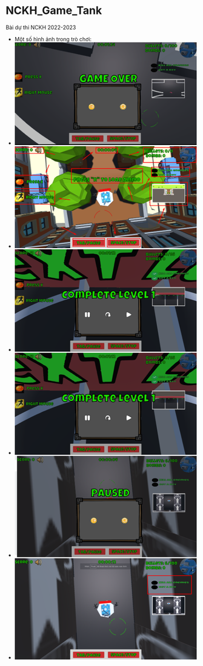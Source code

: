 # NCKH_Game_Tank
Bài dự thi NCKH 2022-2023
* Một số hình ảnh trong trò chơi: 
 * ![Ảnh 1](images/game%20over%20screen.png) 
 * ![Ảnh 2](images/Game%20screen%202.png)
 * ![Ảnh 3](images/notice%20finished%20game%20-%20Copy.png)
 * ![Ảnh 4](images/notice%20finished%20game.png)
 * ![Ảnh 5](images/Pause%20notice.png)
 * ![Ảnh 6](images/Quest%20notice.png)
